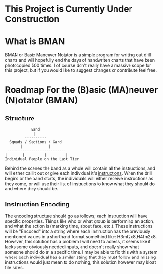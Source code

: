 # This Project is Currently Under Construction
# What is BMAN
BMAN or Basic Maneuver Notator is a simple program for writing out drill charts and will hopefully end the days of handwriten charts that have been photocopied 500 times. I of course don't really have a massive scope for this project, but if you would like to suggest changes or contribute feel free.
# Roadmap For the (B)asic (MA)neuver (N)otator (BMAN)

## Structure
```
            Band
             |
         ----------
  Squads / Sections / Gard
       |            |
 ---------------------------
|       |         |         |
Individual People on the Last Tier
```
Behind the scenes the band as a whole will contain all the instructions, and will either call it out or give each individual it's [instructions](#instruction-encoding). When the drill begins or the band starts, the individuals will either receive instructions as they come, or will use their list of instructions to know what they should do and where they should be.


## Instruction Encoding
The encoding structure should go as follows; each instruction will have specific properties. Things like who or what group is performing an action, and what the action is (marking time, about face, etc.). These instructions will be "Encoded" into a string where each instruction has the previously mentioned values in a shorthand format somethind like: H3mt2x8,H4fm2x8. However, this solution has a problem I will need to adress, it seems like it lacks some obviously needed inputs, and doesn't really show what someone should do at a specific time. I may be able to fix this with a system where each individual has a similar string that they must follow and missing instructions would just mean to do nothing, this solution however may bloat file sizes.
